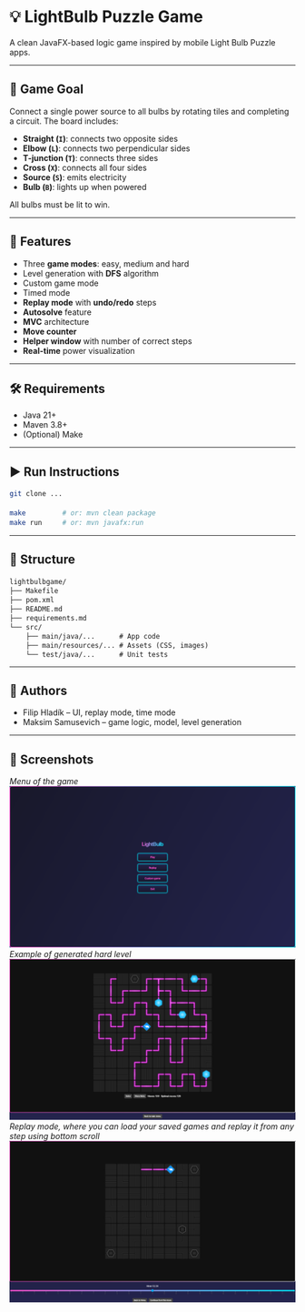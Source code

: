 # 💡 LightBulb Puzzle Game

A clean JavaFX-based logic game inspired by mobile Light Bulb Puzzle apps.

---

## 🎯 Game Goal

Connect a single power source to all bulbs by rotating tiles and completing a circuit. The board includes:

- **Straight (`I`)**: connects two opposite sides  
- **Elbow (`L`)**: connects two perpendicular sides  
- **T-junction (`T`)**: connects three sides  
- **Cross (`X`)**: connects all four sides  
- **Source (`S`)**: emits electricity  
- **Bulb (`B`)**: lights up when powered

All bulbs must be lit to win.

---

## 🚀 Features

- Three **game modes**: easy, medium and hard 
- Level generation with **DFS** algorithm
- Custom game mode
- Timed mode
- **Replay mode** with **undo/redo** steps
- **Autosolve** feature  
- **MVC** architecture  
- **Move counter**  
- **Helper window** with number of correct steps
- **Real-time** power visualization


---

## 🛠️ Requirements

- Java 21+  
- Maven 3.8+  
- (Optional) Make

---

## ▶️ Run Instructions

```bash
git clone ...

make         # or: mvn clean package
make run     # or: mvn javafx:run
```

---

## 📁 Structure

```
lightbulbgame/
├── Makefile
├── pom.xml
├── README.md
├── requirements.md
└── src/
    ├── main/java/...      # App code
    ├── main/resources/... # Assets (CSS, images)
    └── test/java/...      # Unit tests
```

---

## 👥 Authors

- Filip Hladík  – UI, replay mode, time mode
- Maksim Samusevich  – game logic, model, level generation

---

## 📝 Screenshots
*Menu of the game*
![Menu of the game](demos/menu_demo.png)
*Example of generated hard level*
![Menu of the game](demos/hard_demo.png)
*Replay mode, where you can load your saved games and replay it from any step using bottom scroll*
![Menu of the game](demos/replay_demo.png)

